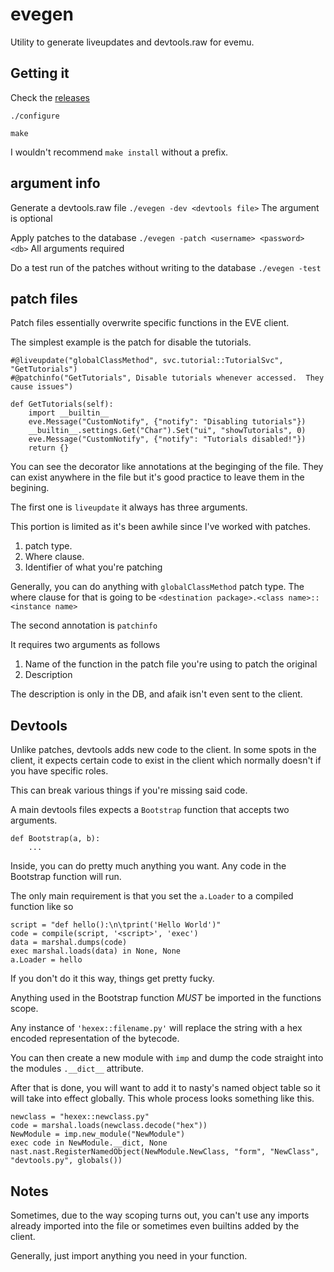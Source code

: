 # evegen

Utility to generate liveupdates and devtools.raw for evemu.

## Getting it

Check the [releases](https://github.com/THUNDERGROOVE/evegen/releases/)

```
./configure

make
```

I wouldn't recommend `make install` without a prefix.

## argument info

Generate a devtools.raw file
`./evegen -dev <devtools file>`
The argument is optional

Apply patches to the database
`./evegen -patch <username> <password> <db>`
All arguments required

Do a test run of the patches without writing to the database
`./evegen -test` 

## patch files

Patch files essentially overwrite specific functions in the EVE client.

The simplest example is the patch for disable the tutorials.

```
#@liveupdate("globalClassMethod", svc.tutorial::TutorialSvc", "GetTutorials")
#@patchinfo("GetTutorials", Disable tutorials whenever accessed.  They cause issues")

def GetTutorials(self):
    import __builtin__
    eve.Message("CustomNotify", {"notify": "Disabling tutorials"})
    __builtin__.settings.Get("Char").Set("ui", "showTutorials", 0)
    eve.Message("CustomNotify", {"notify": "Tutorials disabled!"})
    return {}
```

You can see the decorator like annotations at the beginging of the file.  They can exist anywhere in the file but it's good practice to leave them in the begining.

The first one is `liveupdate` it always has three arguments.

This portion is limited as it's been awhile since I've worked with patches.

1. patch type.
2. Where clause. 
3. Identifier of what you're patching

Generally, you can do anything with `globalClassMethod` patch type.
The where clause for that is going to be 
`<destination package>.<class name>::<instance name>`

The second annotation is `patchinfo`

It requires two arguments as follows

1. Name of the function in the patch file you're using to patch the original
2. Description

The description is only in the DB, and afaik isn't even sent to the client.

## Devtools

Unlike patches, devtools adds new code to the client.  In some spots in the client, it expects certain code to exist in the client which normally doesn't if you have specific roles.

This can break various things if you're missing said code.

A main devtools files expects a `Bootstrap` function that accepts two arguments.

```
def Bootstrap(a, b):
    ...
```

Inside, you can do pretty much anything you want.  Any code in the Bootstrap function will run.

The only main requirement is that you set the `a.Loader` to a compiled function like so

```
script = "def hello():\n\tprint('Hello World')"
code = compile(script, '<script>', 'exec')
data = marshal.dumps(code)
exec marshal.loads(data) in None, None
a.Loader = hello
```

If you don't do it this way, things get pretty fucky.

Anything used in the Bootstrap function *MUST* be imported in the functions scope.

Any instance of `'hexex::filename.py'` will replace the string with a hex encoded representation of the bytecode.

You can then create a new module with `imp` and dump the code straight into the modules `.__dict__` attribute.

After that is done, you will want to add it to nasty's named object table so it will take into effect globally.  This whole process looks something like this.

```
newclass = "hexex::newclass.py"
code = marshal.loads(newclass.decode("hex"))
NewModule = imp.new_module("NewModule")
exec code in NewModule.__dict, None
nast.nast.RegisterNamedObject(NewModule.NewClass, "form", "NewClass", "devtools.py", globals())
```

## Notes

Sometimes, due to the way scoping turns out, you can't use any imports already imported into the file or sometimes even builtins added by the client.

Generally, just import anything you need in your function.
